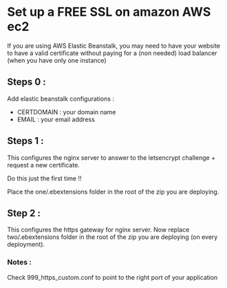 # Set up a FREE SSL on amazon AWS ec2
If you are using AWS Elastic Beanstalk, you may need to have your website to have a valid certificate without paying for a (non needed) load balancer (when you have only one instance)

## Steps 0 : 
Add elastic beanstalk configurations : 
* CERTDOMAIN : your domain name
* EMAIL : your email address

## Steps 1 : 
This configures the nginx server to answer to the letsencrypt challenge + request a new certificate.

Do this just the first time !!

Place the one/.ebextensions folder in the root of the zip you are deploying.

## Step 2 :
This configures the https gateway for nginx server.
Now replace two/.ebextensions folder in the root of the zip you are deploying (on every deployment).


### Notes :
Check 999_https_custom.conf to point to the right port of your application
